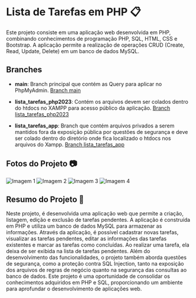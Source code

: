 # Lista de Tarefas em PHP :clipboard:

Este projeto consiste em uma aplicação web desenvolvida em PHP, combinando conhecimentos de programação PHP, SQL, HTML, CSS e Bootstrap. A aplicação permite a realização de operações CRUD (Create, Read, Update, Delete) em um banco de dados MySQL.

## Branches

- **main**: Branch principal que contém as Query para aplicar no PhpMyAdmin.
  [Branch main](https://github.com/alequissandrara/lista_tarefas_PHP/tree/main)

- **lista_tarefas_php2023**: Contém os arquivos  devem ser colados dentro do htdocs no XAMPP para acesso público da aplicação.
  [Branch lista_tarefas_php2023](https://github.com/alequissandrara/lista_tarefas_PHP/tree/lista_tarefas_php2023)

- **lista_tarefas_app**: Branch que contém arquivos privados a serem mantidos fora da exposição pública por questões de segurança e deve ser colado dentro do diretório onde fica localizado o htdocs nos arquivos do Xampp.
  [Branch lista_tarefas_app](https://github.com/alequissandrara/lista_tarefas_PHP/tree/lista_tarefas_app)

## Fotos do Projeto :camera:
<img src="https://github.com/alequissandrara/lista_tarefas_PHP/assets/70325643/7648d887-61fd-4b84-8d11-137d8d879452" alt="Imagem 1">
<img src="https://github.com/alequissandrara/lista_tarefas_PHP/assets/70325643/036c88c2-cfa1-481c-a001-346f51cc7224" alt="Imagem 2">
<img src="https://github.com/alequissandrara/lista_tarefas_PHP/assets/70325643/26210d28-4bcf-4d91-b13f-31b71672ddd0" alt="Imagem 3">
<img src="https://github.com/alequissandrara/lista_tarefas_PHP/assets/70325643/d8218274-b9ef-4dc9-ba70-0a851896cb1b" alt="Imagem 4">

## Resumo do Projeto :memo:
Neste projeto, é desenvolvida uma aplicação web que permite a criação, listagem, edição e exclusão de tarefas pendentes. A aplicação é construída em PHP e utiliza um banco de dados MySQL para armazenar as informações.
Através da aplicação, é possível cadastrar novas tarefas, visualizar as tarefas pendentes, editar as informações das tarefas existentes e marcar as tarefas como concluídas. Ao realizar uma tarefa, ela deixa de ser exibida na lista de tarefas pendentes.
Além do desenvolvimento das funcionalidades, o projeto também aborda questões de segurança, como a proteção contra SQL Injection, tanto na exposição dos arquivos de regras de negócio quanto na segurança das consultas ao banco de dados.
Este projeto é uma oportunidade de consolidar os conhecimentos adquiridos em PHP e SQL, proporcionando um ambiente para aprofundar o desenvolvimento de aplicações web.

